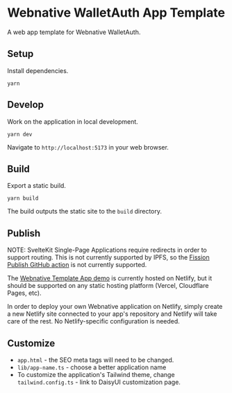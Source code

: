 # Webnative WalletAuth App Template

A web app template for Webnative WalletAuth.

## Setup

Install dependencies.

```shell
yarn
```

## Develop

Work on the application in local development.

```shell
yarn dev
```

Navigate to `http://localhost:5173` in your web browser.

## Build

Export a static build.

```shell
yarn build
```

The build outputs the static site to the `build` directory.

## Publish

NOTE: SvelteKit Single-Page Applications require redirects in order to support routing. This is not currently supported by IPFS, so the [Fission Publish GitHub action](https://github.com/fission-codes/publish-action) is not currently supported.

The [Webnative Template App demo](https://webnative.netlify.app) is currently hosted on Netlify, but it should be supported on any static hosting platform (Vercel, Cloudflare Pages, etc).

In order to deploy your own Webnative application on Netlify, simply create a new Netlify site connected to your app's repository and Netlify will take care of the rest. No Netlify-specific configuration is needed.

## Customize

- `app.html` - the SEO meta tags will need to be changed.
- `lib/app-name.ts` - choose a better application name
- To customize the application's Tailwind theme, change `tailwind.config.ts` - link to DaisyUI customization page.

